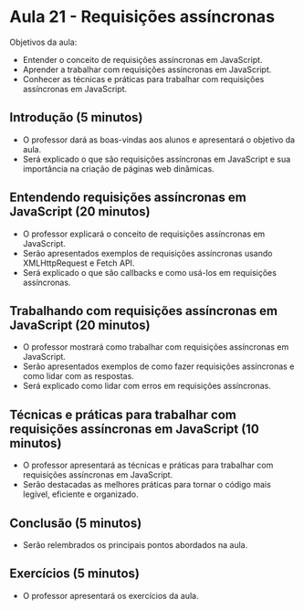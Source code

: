 # Aula 21 - Requisições assíncronas

Objetivos da aula:

- Entender o conceito de requisições assíncronas em JavaScript.
- Aprender a trabalhar com requisições assíncronas em JavaScript.
- Conhecer as técnicas e práticas para trabalhar com requisições assíncronas em JavaScript.

## Introdução (5 minutos)

- O professor dará as boas-vindas aos alunos e apresentará o objetivo da aula.
- Será explicado o que são requisições assíncronas em JavaScript e sua importância na criação de páginas web dinâmicas.

## Entendendo requisições assíncronas em JavaScript (20 minutos)

- O professor explicará o conceito de requisições assíncronas em JavaScript.
- Serão apresentados exemplos de requisições assíncronas usando XMLHttpRequest e Fetch API.
- Será explicado o que são callbacks e como usá-los em requisições assíncronas.

## Trabalhando com requisições assíncronas em JavaScript (20 minutos)

- O professor mostrará como trabalhar com requisições assíncronas em JavaScript.
- Serão apresentados exemplos de como fazer requisições assíncronas e como lidar com as respostas.
- Será explicado como lidar com erros em requisições assíncronas.

## Técnicas e práticas para trabalhar com requisições assíncronas em JavaScript (10 minutos)

- O professor apresentará as técnicas e práticas para trabalhar com requisições assíncronas em JavaScript.
- Serão destacadas as melhores práticas para tornar o código mais legível, eficiente e organizado.

## Conclusão (5 minutos)

- Serão relembrados os principais pontos abordados na aula.

## Exercícios (5 minutos)

- O professor apresentará os exercícios da aula.


